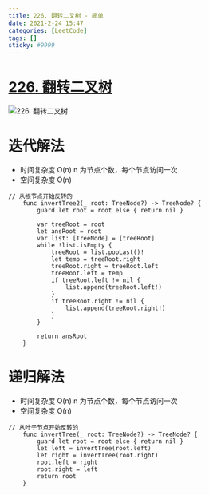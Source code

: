 ```yaml
---
title: 226. 翻转二叉树 - 简单
date: 2021-2-24 15:47
categories: [LeetCode]
tags: []
sticky: #9999
---
```


# [226. 翻转二叉树](https://leetcode-cn.com/problems/invert-binary-tree/)

![226. 翻转二叉树](https://files.catbox.moe/spum89.png)

# 迭代解法

- 时间复杂度
  O(n) n 为节点个数，每个节点访问一次
- 空间复杂度
  O(n)

```
// 从根节点开始反转的
    func invertTree2(_ root: TreeNode?) -> TreeNode? {
        guard let root = root else { return nil }

        var treeRoot = root
        let ansRoot = root
        var list: [TreeNode] = [treeRoot]
        while !list.isEmpty {
            treeRoot = list.popLast()!
            let temp = treeRoot.right
            treeRoot.right = treeRoot.left
            treeRoot.left = temp
            if treeRoot.left != nil {
                list.append(treeRoot.left!)
            }
            if treeRoot.right != nil {
                list.append(treeRoot.right!)
            }
        }

        return ansRoot
    }
```

# 递归解法

- 时间复杂度
  O(n) n 为节点个数，每个节点访问一次
- 空间复杂度
  O(n)

```
// 从叶子节点开始反转的
    func invertTree(_ root: TreeNode?) -> TreeNode? {
        guard let root = root else { return nil }
        let left = invertTree(root.left)
        let right = invertTree(root.right)
        root.left = right
        root.right = left
        return root
    }
```
